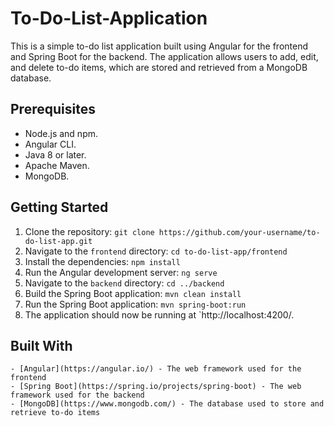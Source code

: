 # To-Do-List-Application
This is a simple to-do list application built using Angular for the frontend and Spring Boot for the backend. The application allows users to add, edit, and delete to-do items, which are stored and retrieved from a MongoDB database.

## Prerequisites
- Node.js and npm.
- Angular CLI.
- Java 8 or later.
- Apache Maven.
- MongoDB.

## Getting Started
1. Clone the repository: `git clone https://github.com/your-username/to-do-list-app.git`
2. Navigate to the `frontend` directory: `cd to-do-list-app/frontend`
3. Install the dependencies: `npm install`
4. Run the Angular development server: `ng serve`
5. Navigate to the `backend` directory: `cd ../backend`
6. Build the Spring Boot application: `mvn clean install`
7. Run the Spring Boot application: `mvn spring-boot:run`
8. The application should now be running at `http://localhost:4200/.

## Built With
    - [Angular](https://angular.io/) - The web framework used for the frontend
    - [Spring Boot](https://spring.io/projects/spring-boot) - The web framework used for the backend
    - [MongoDB](https://www.mongodb.com/) - The database used to store and retrieve to-do items
